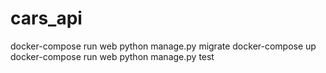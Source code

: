 # cars_api
docker-compose run web python manage.py migrate
docker-compose up
docker-compose run web python manage.py test